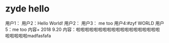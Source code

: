 # zyde hello
用户1：
用户2：Hello World!
用户2：
用户3： me too
用户4:#zyf WORLD
用户5：me too
内容+ 2018 9.20
内容：啦啦啦啦啦啦啦啦啦啦啦啦啦啦啦啦啦啦啦啦啦啦啦啦madfasfafa